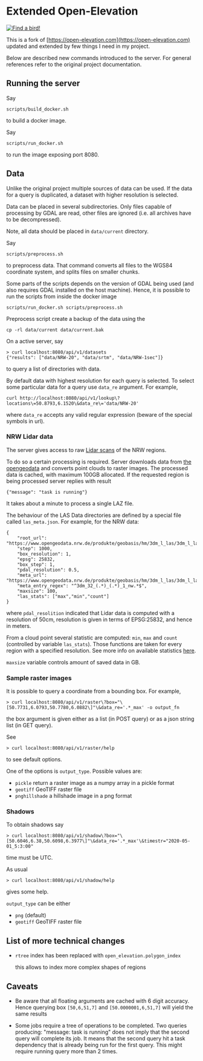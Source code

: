 # Extended Open-Elevation

[![Find a bird!](http://img.youtube.com/vi/V_fp0V-ebKE/0.jpg)](http://www.youtube.com/watch?v=V_fp0V-ebKE)

This is a fork of
[https://open-elevation.com](https://open-elevation.com) updated and
extended by few things I need in my project.

Below are described new commands introduced to the server. For general
references refer to the original project documentation.

## Running the server

Say
```
scripts/build_docker.sh
```
to build a docker image.

Say
```
scripts/run_docker.sh
```
to run the image exposing port 8080.

## Data

Unlike the original project multiple sources of data can be used. If
the data for a query is duplicated, a dataset with higher resolution
is selected.

Data can be placed in several subdirectories. Only files capable of
processing by GDAL are read, other files are ignored (i.e. all
archives have to be decompressed).

Note, all data should be placed in `data/current` directory.

Say
```
scripts/preprocess.sh
```
to preprocess data. That command converts all files to the WGS84
coordinate system, and splits files on smaller chunks.

Some parts of the scripts depends on the version of GDAL being used
(and also requires GDAL installed on the host machine). Hence, it is
possible to run the scripts from inside the docker image
```
scripts/run_docker.sh scripts/preprocess.sh
```

Preprocess script create a backup of the data using the
```
cp -rl data/current data/current.bak
```

On a active server, say
```
> curl localhost:8080/api/v1/datasets
{"results": ["data/NRW-20", "data/srtm", "data/NRW-1sec"]}
```
to query a list of directories with data.

By default data with highest resolution for each query is selected. To
select some particular data for a query use `data_re` argument. For
example,
```
curl http://localhost:8080/api/v1/lookup\?locations\=50.8793,6.1520\&data_re\='data/NRW-20'
```
where `data_re` accepts any valid regular expression (beware of the special
symbols in url).

### NRW Lidar data

The server gives access to raw [Lidar
scans](https://www.tim-online.nrw.de/tim-online2/) of the NRW regions.

To do so a certain processing is required. Server downloads data from
[the
opengeodata](https://www.opengeodata.nrw.de/produkte/geobasis/hm/3dm_l_las/)
and converts point clouds to raster images. The processed data is
cached, with maximum 100GB allocated. If the requested region is being
processed server replies with result
```
{"message": "task is running"}
```

It takes about a minute to process a single LAZ file.

The behaviour of the LAS Data directories are defined by a special
file called `las_meta.json`. For example, for the NRW data:
```
{
    "root_url": "https://www.opengeodata.nrw.de/produkte/geobasis/hm/3dm_l_las/3dm_l_las/3dm_32_%s_%s_1_nw.laz",
    "step": 1000,
    "box_resolution": 1,
    "epsg": 25832,
    "box_step": 1,
    "pdal_resolution": 0.5,
    "meta_url": "https://www.opengeodata.nrw.de/produkte/geobasis/hm/3dm_l_las/3dm_l_las/index.json",
    "meta_entry_regex": "^3dm_32_(.*)_(.*)_1_nw.*$",
    "maxsize": 100,
    "las_stats": ["max","min","count"]
}
```
where `pdal_resolition` indicated that Lidar data is computed with a
resolution of 50cm, resolution is given in terms of EPSG:25832, and
hence in meters.

From a cloud point several statistic are computed: `min`, `max` and
`count` (controlled by variable `las_stats`). Those functions are
taken for every region with a specified resolution. See more info on
available statistics
[here](https://pdal.io/stages/writers.gdal.html#writers-gdal).

`maxsize` variable controls amount of saved data in GB.

### Sample raster images

It is possible to query a coordinate from a bounding box. For example,
```
> curl localhost:8080/api/v1/raster\?box="\[50.7731,6.0793,50.7780,6.0882\]"\&data_re='.*_max' -o output_fn
```
the box argument is given either as a list (in POST query) or as a json string list (in GET query).

See
```
> curl localhost:8080/api/v1/raster/help
```
to see default options.

One of the options is `output_type`. Possible values are:
 - `pickle` return a raster image as a numpy array in a pickle format
 - `geotiff` GeoTIFF raster file
 - `pnghillshade` a hillshade image in a png format

### Shadows

To obtain shadows say
```
> curl localhost:8080/api/v1/shadow\?box="\[50.6046,6.38,50.6098,6.3977\]"\&data_re='.*_max'\&timestr="2020-05-01_5:3:00"
```
time must be UTC.

As usual
```
> curl localhost:8080/api/v1/shadow/help
```
gives some help.

`output_type` can be either
 - `png` (default)
 - `geotiff` GeoTIFF raster file

## List of more technical changes

 - `rtree` index has been replaced with `open_elevation.polygon_index`

    this allows to index more complex shapes of regions

## Caveats

 - Be aware that all floating arguments are cached with 6 digit accuracy. Hence querying box `[50,6,51,7]` and `[50.0000001,6,51,7]` will yield the same results

 - Some jobs require a tree of operations to be completed. Two queries producing: "message: task is running" does not imply that the second query will complete its job. It means that the second query hit a task dependency that is already being run for the first query. This might require running query more than 2 times.
